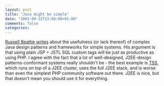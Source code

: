 ```yaml
---
layout: post
title: "Java might be simple"
date: "2003-09-22T23:08:00+01:00"
comments: false
categories: 
---
```


<p><a href="http://www.russellbeattie.com/notebook/1004344.html" title="Russell Beattie Notebook">Russell Beattie writes</a> about the usefulness (or lack thereof) of complex Java design patterns and frameworks for simple systems. His argument is that using plain JSP + JSTL SQL custom tags will be just as productive as using PHP. I agree with the fact that a lot of well-designed, J2EE-design patterns-conformant systems really shouldn't be - the best example is <a href="http://www.theserverside.com">TSS</a>, which runs on top of a J2EE cluster, uses the full J2EE stack, and is worse than even the simplest PHP community software out there. J2EE is nice, but that doesn't mean you should use it for everything.</p>

